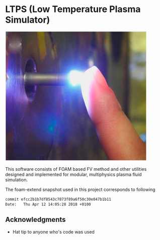 # LTPS (Low Temperature Plasma Simulator)

![alternativetext](ltp.jpg)

  This software consists of FOAM based FV method and other utilities designed and implemented for modular, multiphysics plasma fluid simulation.

The foam-extend snapshot used in this project corresponds to following
```
commit efcc2b1b7df8543c7873f89a6f50c30e047b1b11
Date:   Thu Apr 12 14:05:28 2018 +0100
``` 

## Acknowledgments
* Hat tip to anyone who's code was used
